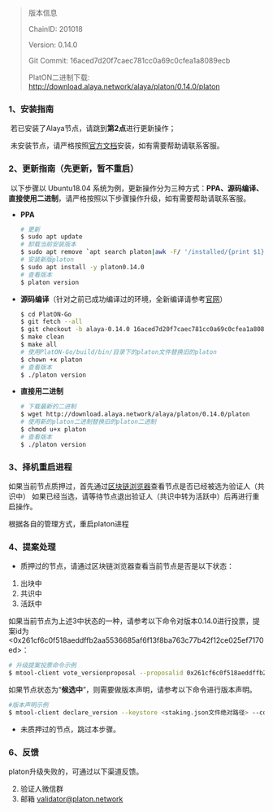 

>版本信息
>
>ChainID: 201018
>
>Version: 0.14.0
>
>Git Commit: 16aced7d20f7caec781cc0a69c0cfea1a8089ecb
>
>PlatON二进制下载: http://download.alaya.network/alaya/platon/0.14.0/platon
>

### 1、安装指南

​		若已安装了Alaya节点，请跳到**第2点**进行更新操作；

​		未安装节点，请严格按照[官方文档](https://devdocs.alaya.network/alaya-devdocs/zh-CN/)安装，如有需要帮助请联系客服。

### 2、更新指南（先更新，暂不重启）

​		以下步骤以 Ubuntu18.04 系统为例，更新操作分为三种方式：**PPA、源码编译、直接使用二进制**，请严格按照以下步骤操作升级，如有需要帮助请联系客服。

- **PPA**

  ```bash
  # 更新
  $ sudo apt update
  # 卸载当前安装版本
  $ sudo apt remove `apt search platon|awk -F/ '/installed/{print $1}'` --purge -y  
  # 安装新版platon
  $ sudo apt install -y platon0.14.0
  # 查看版本
  $ platon version
  ```

- **源码编译**（针对之前已成功编译过的环境，全新编译请参考[官网](https://devdocs.alaya.network/alaya-devdocs/zh-CN/Install_Alaya/)）

  ```bash
  $ cd PlatON-Go
  $ git fetch --all
  $ git checkout -b alaya-0.14.0 16aced7d20f7caec781cc0a69c0cfea1a8089ecb
  $ make clean
  $ make all
  # 使用PlatON-Go/build/bin/目录下的platon文件替换旧的platon
  $ chown +x platon
  # 查看版本
  $ ./platon version
  ```

- **直接用二进制**

  ```bash
  # 下载最新的二进制
  $ wget http://download.alaya.network/alaya/platon/0.14.0/platon
  # 使用新的platon二进制替换旧的platon二进制
  $ chmod u+x platon
  # 查看版本
  $ ./platon version
  ```

### **3、择机重启进程**

如果当前节点质押过，首先通过[区块链浏览器](https://scan.alaya.network/node)查看节点是否已经被选为验证人（共识中）
如果已经当选，请等待节点退出验证人（共识中转为活跃中）后再进行重启操作。

根据各自的管理方式，重启platon进程

### 4、提案处理

- 质押过的节点，请通过区块链浏览器查看当前节点是否是以下状态：

1. 出块中
2. 共识中
3. 活跃中

如果当前节点为上述3中状态的一种，请参考以下命令对版本0.14.0进行投票，提案id为<0x261cf6c0f518aeddffb2aa5536685af6f13f8ba763c77b42f12ce025ef7170ed>：

```bash
# 升级提案投票命令示例
$ mtool-client vote_versionproposal --proposalid 0x261cf6c0f518aeddffb2aa5536685af6f13f8ba763c77b42f12ce025ef7170ed --keystore <staking.json文件绝对路径> --config <validator_config.json文件绝对路径>
```

如果节点状态为“**候选中**”，则需要做版本声明，请参考以下命令进行版本声明。

```bash
#版本声明示例
$ mtool-client declare_version --keystore <staking.json文件绝对路径> --config <validator_config.json文件绝对路径>
```

- 未质押过的节点，跳过本步骤。

### 6、反馈

platon升级失败的，可通过以下渠道反馈。

2. 验证人微信群
3. 邮箱 validator@platon.network
